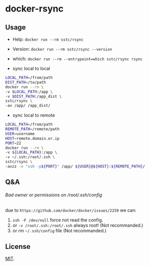 # docker-rsync

## Usage

- Help: `docker run --rm sstc/rsync`
- Version: `docker run --rm sstc/rsync --version`
- which: `docker run --rm --entrypoint=which sstc/rsync rsync`

- sync local to local

```sh
LOCAL_PATH=/from/path
DIST_PATH=/to/path
docker run --rm \
-v $LOCAL_PATH:/app \
-v $DIST_PATH:/app_dist \
sstc/rsync \
-av /app/ /app_dist/
```

- sync local to remote

```sh
LOCAL_PATH=/from/path
REMOTE_PATH=/remote/path
USER=username
HOST=remote.domain.or.ip
PORT=22
docker run --rm \
-v ${LOCAL_PATH}:/app \
-v ~/.ssh:/root/.ssh \
sstc/rsync \
-avzz -e "ssh -p${PORT}" /app/ ${USER}@${HOST}:${REMOTE_PATH}/
```

## Q&A

###### Bad owner or permissions on /root/.ssh/config

due to `https://github.com/docker/docker/issues/2259` we can:

1. `ssh -F /dev/null` force not read the config.
2. or `-v /root/.ssh:/root/.ssh` always root! (Not recommanded.)
3. or rm `~/.ssh/config` file (Not recommanded.)

## License

[MIT](https://choosealicense.com/licenses/mit/).

[alpine]:https://hub.docker.com/_/alpine/
